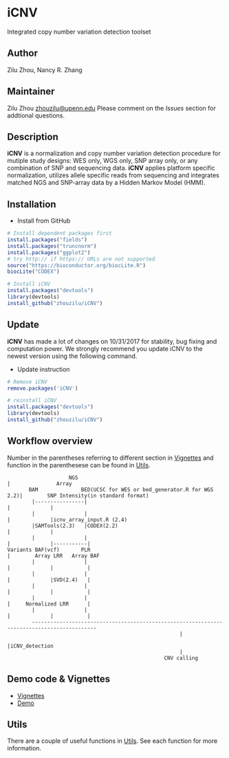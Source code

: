 # iCNV
Integrated copy number variation detection toolset

## Author
Zilu Zhou, Nancy R. Zhang

## Maintainer
Zilu Zhou <zhouzilu@upenn.edu>
Please comment on the *Issues* section for addtional questions.

## Description
**iCNV** is a normalization and copy number variation detection procedure for mutiple study designs: WES only, WGS only, SNP array only, or any combination of SNP and sequencing data. **iCNV** applies platform specific normalization, utilizes allele specific reads from sequencing and integrates matched NGS and SNP-array data by a Hidden Markov Model (HMM).

## Installation
* Install from GitHub
```r
# Install dependent packages first
install.packages("fields")
install.packages("truncnorm")
install.packages("ggplot2")
# try http:// if https:// URLs are not supported
source("https://bioconductor.org/biocLite.R")
biocLite("CODEX")

# Install iCNV
install.packages("devtools")
library(devtools)
install_github("zhouzilu/iCNV")
```

## Update
**iCNV** has made a lot of changes on 10/31/2017 for stability, bug fixing and computation power. We strongly recommend you update iCNV to the newest version using the following command.
* Update instruction
```r
# Remove iCNV
remove.packages('iCNV')

# reinstall iCNV
install.packages("devtools")
library(devtools)
install_github("zhouzilu/iCNV")
```

## Workflow overview
Number in the parentheses referring to different section in [Vignettes](https://github.com/zhouzilu/iCNV/blob/master/vignettes/iCNV-vignette.Rmd) and function in the parenthesese can be found in [Utils](https://github.com/zhouzilu/iCNV/tree/master/utils).
```
                    NGS                                                 |               Array
       BAM              BED(UCSC for WES or bed_generator.R for WGS 2.2)|        SNP Intensity(in standard format)
        |----------------|                                              |             |
        |                |                                              |             |icnv_array_input.R (2.4)
        |SAMTools(2.3)   |CODEX(2.2)                                    |             |
        |                |                                              |             |-----------|
Variants BAF(vcf)       PLR                                             |        Array LRR   Array BAF
        |                |                                              |             |           |
        |                |                                              |             |SVD(2.4)   |
        |                |                                              |             |           |
        |                |                                              |     Normalized LRR      |
        |                |                                              |             |           |
        -------------------------------------------------------------------------------------------
                                                        |
                                                        |iCNV_detection
                                                        |
                                                   CNV calling
```
## Demo code & Vignettes
* [Vignettes](https://github.com/zhouzilu/iCNV/blob/master/vignettes/iCNV-vignette.Rmd)
* [Demo](https://github.com/zhouzilu/iCNV/tree/master/demo)

## Utils
There are a couple of useful functions in [Utils](https://github.com/zhouzilu/iCNV/tree/master/utils). See each function for more information.

